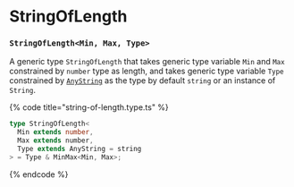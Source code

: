 # StringOfLength

### `StringOfLength<Min, Max, Type>`

A generic type `StringOfLength` that takes generic type variable `Min` and `Max` constrained by `number` type as length, and takes generic type variable `Type` constrained by [`AnyString`](anystring.md) as the type by default `string` or an instance of `String`.

{% code title="string-of-length.type.ts" %}
```typescript
type StringOfLength<
  Min extends number,
  Max extends number,
  Type extends AnyString = string
> = Type & MinMax<Min, Max>;
```
{% endcode %}


